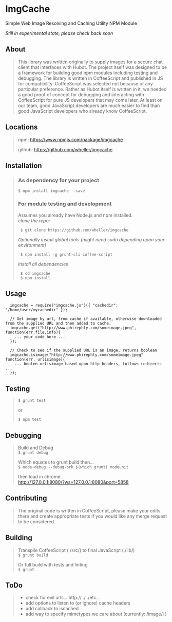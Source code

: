 ImgCache
========

Simple Web Image Resolving and Caching Utility NPM Module

*Still in experimental state, please check back soon*


## About
>
>  This library was written originally to supply images for a secure chat client that interfaces with Hubot.
>  The project itself was designed to be a framework for building good npm modules including testing and
>  debugging.  The library is written in CoffeeScript and published in JS for compatibility.  CoffeeScript
>  was selected not because of any particular preference.  Rather as Hubot itself is written in it, we needed
>  a good proof of concept for debugging and interacting with CoffeeScript for pure JS developers that may
>  come later.  At least on our team, good JavaScript developers are much easier to find than good JavaScript
>  developers who already know CoffeeScript.
>


## Locations
>
>  npm: https://www.npmjs.com/package/imgcache
>
>  github: https://github.com/wheller/imgcache
>


## Installation
>
> ### As dependency for your project
>  `$ npm install imgcache --save`
>
> ### For module testing and development
> Assumes you already have Node.js and npm installed.<br />
>  *clone the repo:*
>  ```
>   $ git clone https://github.com/wheller/imgcache
>  ```
>
>  *Optionally install global tools (might need sudo depending upon your environment)*
>  ```
>   $ npm install -g grunt-cli coffee-script
>  ```
>
>  *Install all dependencies*
>  ```
>   $ cd imgcache
>   $ npm install
>  ```
>


## Usage
  
```
  imgcache = require("imgcache.js")({ "cachedir": "/home/user/mycachedir" });

  // Get image by url, from cache if available, otherwise downloaded from the supplied URL and then added to cache.
  imgcache.get("http://www.phirephly.com/someimage.jpeg", function(err,file,info){
    ... your code here ...
  });

  // Check to see if the supplied URL is an image, returns boolean
  imgcache.isimage("http://www.phirephly.com/someimage.jpeg" function(err, urlisimage){
    ... boolen urlisimage based upon http headers, follows redirects ...
  });
```


## Testing
>
>  `$ grunt test`
>
>  or
>
>  `$ npm test`
>


## Debugging
>
>  Build and Debug<br />
>  `$ grunt debug`
>
>  Which equates to grunt build then...<br />
>  `$ node-debug --debug-brk $(which grunt) nodeunit`
>
>  then load in chrome..<br />
>  http://127.0.0.1:8080/?ws=127.0.0.1:8080&port=5858
>


## Contributing
>
>  The original code is written in CoffeeScript, please make your edits there and create appropriate tests if you would like any merge request to be considered.
>


## Building
>
>  Transpile CoffeeScript (./src/) to final JavaScript (./lib/)<br />
>  `$ grunt build`
>
>  Or full build with tests and linting<br /> 
>  `$ grunt`
>


## ToDo
>
>  * check for evil urls... http://../../etc..
>  * add options to listen to (or ignore) cache headers
>  * add callback to iscached
>  * add way to specify mimetypes we care about (currently: /image/i )


